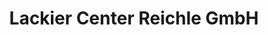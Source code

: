 ---
title: "Lackier Center Reichle GmbH"
url: /friedrichshafen/lackier-center-reichle-gmbh/
shop: Autowerkstatt
---